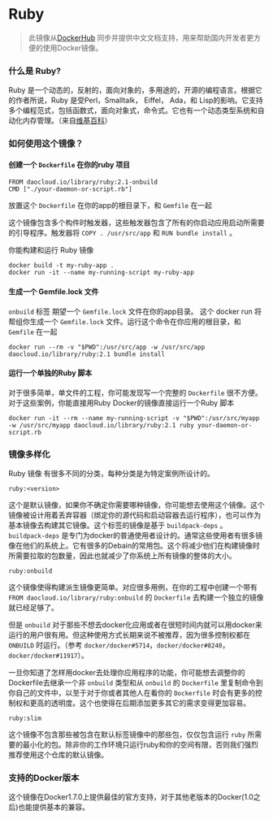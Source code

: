 # Ruby
> 此镜像从[DockerHub](https://registry.hub.docker.com/_/ruby/)
同步并提供中文文档支持，用来帮助国内开发者更方便的使用Docker镜像。

### 什么是 Ruby?

Ruby 是一个动态的，反射的，面向对象的，多用途的，开源的编程语言。根据它的作者所说，Ruby 是受Perl，Smalltalk， Eiffel， Ada，和 Lisp的影响。它支持多个编程范式，包括函数式，面向对象式，命令式。它也有一个动态类型系统和自动化内存管理。（来自[维基百科](wikipedia.org/wiki/Ruby)）

### 如何使用这个镜像？

#### 创建一个 `Dockerfile` 在你的ruby 项目

```
FROM daocloud.io/library/ruby:2.1-onbuild
CMD ["./your-daemon-or-script.rb"]

```
放置这个 `Dockerfile` 在你的app的根目录下，和 `Gemfile` 在一起

这个镜像包含多个构件时触发器，这些触发器包含了所有的你启动应用启动所需要的引导程序。触发器将 `COPY . /usr/src/app` 和 `RUN bundle install` 。

你能构建和运行 Ruby 镜像

```
docker build -t my-ruby-app .
docker run -it --name my-running-script my-ruby-app

```


#### 生成一个 Gemfile.lock 文件
`onbuild` 标签 期望一个 `Gemfile.lock` 文件在你的app目录。 这个 docker run 将帮组你生成一个 `Gemfile.lock` 文件。运行这个命令在你应用的根目录，和 `Gemfile` 在一起

```
docker run --rm -v "$PWD":/usr/src/app -w /usr/src/app daocloud.io/library/ruby:2.1 bundle install
```

#### 运行一个单独的Ruby 脚本

对于很多简单，单文件的工程，你可能发现写一个完整的 `Dockerfile` 很不方便。对于这些案例，你能直接用Ruby Docker的镜像直接运行一个Ruby 脚本

```
docker run -it --rm --name my-running-script -v "$PWD":/usr/src/myapp -w /usr/src/myapp daocloud.io/library/ruby:2.1 ruby your-daemon-or-script.rb
```

### 镜像多样化

Ruby 镜像 有很多不同的分类，每种分类是为特定案例所设计的。

`
ruby:<version>
`

这个是默认镜像，如果你不确定你需要哪种镜像，你可能想去使用这个镜像。这个镜像被设计用着丢弃容器（绑定你的源代码和启动容器去运行程序），也可以作为基本镜像去构建其它镜像。这个标签的镜像是基于 `buildpack-deps` 。 `buildpack-deps` 是专门为docker的普通使用者设计的。通常这些使用者有很多镜像在他们的系统上。它有很多的Debain的常用包。这个将减少他们在构建镜像时所需要拉取的包数量，因此也就减少了你系统上所有镜像的整体的大小。


`
ruby:onbuild
`

这个镜像使得构建派生镜像更简单。对应很多用例，在你的工程中创建一个带有 `FROM daocloud.io/library/ruby:onbuild` 的 `Dockerfile` 去构建一个独立的镜像就已经足够了。

但是 `onbuild` 对于那些不想去docker化应用或者在很短时间内就可以用docker来运行的用户很有用。但这种使用方式长期来说不被推荐，因为很多控制权都在 `ONBUILD` 时运行。（参考 `docker/docker#5714`，`docker/docker#8240`，`docker/docker#11917`）。

一旦你知道了怎样用docker去处理你应用程序的功能，你可能想去调整你的Dockerfile去继承一个非 `onbuild` 类型和从 `onbuild` 的 `Dockerfile` 里复制命令到你自己的文件中，以至于对于你或者其他人在看你的 `Dockerfile` 时会有更多的控制权和更高的透明度。这个也使得在后期添加更多其它的需求变得更加容易。


`
ruby:slim
`

这个镜像不包含那些被包含在默认标签镜像中的那些包，仅仅包含运行 `ruby` 所需要的最小化的包。除非你的工作环境只运行ruby和你的空间有限，否则我们强烈推荐使用这个仓库的默认镜像。



### 支持的Docker版本

这个镜像在Docker1.7.0上提供最佳的官方支持，对于其他老版本的Docker(1.0之后)也能提供基本的兼容。